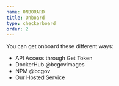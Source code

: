 ```yaml
---
name: ONBORARD
title: Onboard
type: checkerboard
order: 2
---
```

You can get onboard these different ways:
- API Access through Get Token
- DockerHub @bcgovimages
- NPM @bcgov
- Our Hosted Service
